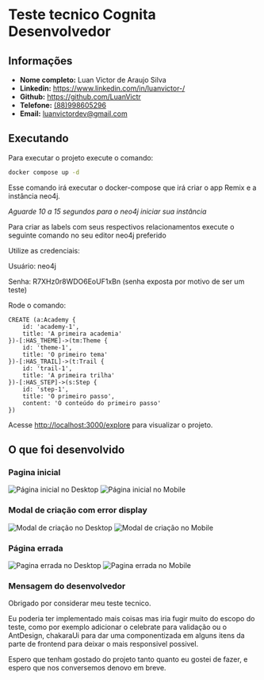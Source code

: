 # Teste tecnico Cognita Desenvolvedor

## Informações

- **Nome completo:** Luan Victor de Araujo Silva
- **Linkedin:** https://www.linkedin.com/in/luanvictor-/
- **Github:** https://github.com/LuanVictr
- **Telefone:** [(88)998605296](https://wa.me/+5599998605296)
- **Email:** [luanvictordev@gmail.com](mailto:luanvictordev@gmail.com)

## Executando

Para executar o projeto execute o comando:

```bash
docker compose up -d
```

Esse comando irá executar o docker-compose que irá criar o app Remix e a instância neo4j.

*Aguarde 10 a 15 segundos para o neo4j iniciar sua instância*

Para criar as labels com seus respectivos relacionamentos execute o seguinte comando no seu editor neo4j preferido

Utilize as credenciais:


Usuário: neo4j

Senha: R7XHz0r8WDO6EoUF1xBn (senha exposta por motivo de ser um teste)

Rode o comando:

```cypher
CREATE (a:Academy {
	id: 'academy-1',
	title: 'A primeira academia'
})-[:HAS_THEME]->(tm:Theme {
	id: 'theme-1',
	title: 'O primeiro tema'
})-[:HAS_TRAIL]->(t:Trail {
	id: 'trail-1',
	title: 'A primeira trilha'
})-[:HAS_STEP]->(s:Step { 
	id: 'step-1', 
	title: 'O primeiro passo', 
	content: 'O conteúdo do primeiro passo' 
})
```

Acesse [http://localhost:3000/explore](http://localhost:3000/explore) para visualizar o projeto.

## O que foi desenvolvido

### Pagina inicial
![Página inicial no Desktop](https://cognitron.s3.sa-east-1.amazonaws.com/initial_page.png)
![Página inicial no Mobile](https://cognitron.s3.sa-east-1.amazonaws.com/initial_page_mobile.png)

### Modal de criação com error display
![Modal de criação no Desktop](https://cognitron.s3.sa-east-1.amazonaws.com/creation_modal.png)
![Modal de criação no Mobile](https://cognitron.s3.sa-east-1.amazonaws.com/creation_modal_mobile.png)

### Página errada
![Pagina errada no Desktop](https://cognitron.s3.sa-east-1.amazonaws.com/wrong_page.png)
![Pagina errada no Mobile](https://cognitron.s3.sa-east-1.amazonaws.com/wrong_page_mobile.png)

### Mensagem do desenvolvedor

Obrigado por considerar meu teste tecnico.

Eu poderia ter implementado mais coisas mas iria fugir muito do escopo do teste, como por exemplo adicionar o celebrate para validação ou o AntDesign, chakaraUi para dar uma componentizada em alguns itens da parte de frontend para deixar o mais responsivel possivel.

Espero que tenham gostado do projeto tanto quanto eu gostei de fazer, e espero que nos conversemos denovo em breve.




